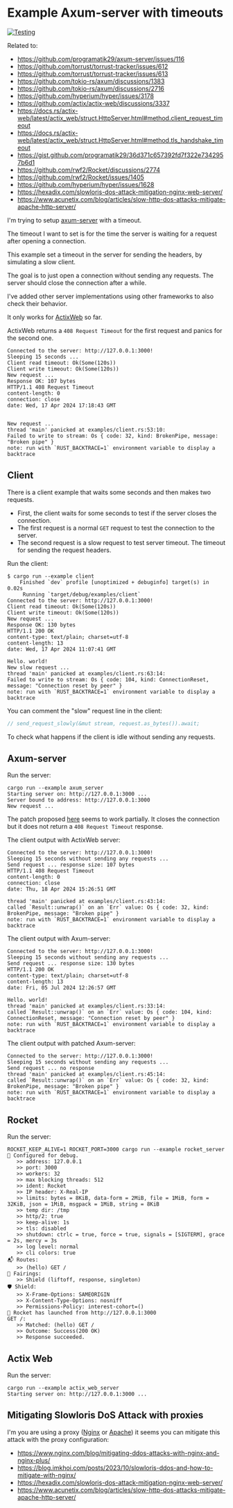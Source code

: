 # Example Axum-server with timeouts

[![Testing](https://github.com/josecelano/axum-server-timeout/actions/workflows/testing.yaml/badge.svg)](https://github.com/josecelano/axum-server-timeout/actions/workflows/testing.yaml)

Related to:

- <https://github.com/programatik29/axum-server/issues/116>
- <https://github.com/torrust/torrust-tracker/issues/612>
- <https://github.com/torrust/torrust-tracker/issues/613>
- <https://github.com/tokio-rs/axum/discussions/1383>
- <https://github.com/tokio-rs/axum/discussions/2716>
- <https://github.com/hyperium/hyper/issues/3178>
- <https://github.com/actix/actix-web/discussions/3337>
- <https://docs.rs/actix-web/latest/actix_web/struct.HttpServer.html#method.client_request_timeout>
- <https://docs.rs/actix-web/latest/actix_web/struct.HttpServer.html#method.tls_handshake_timeout>
- <https://gist.github.com/programatik29/36d371c657392fd7f322e7342957b6d1>
- <https://github.com/rwf2/Rocket/discussions/2774>
- <https://github.com/rwf2/Rocket/issues/1405>
- <https://github.com/hyperium/hyper/issues/1628>
- <https://hexadix.com/slowloris-dos-attack-mitigation-nginx-web-server/>
- <https://www.acunetix.com/blog/articles/slow-http-dos-attacks-mitigate-apache-http-server/>

I'm trying to setup [axum-server](https://github.com/programatik29/axum-server/) with a timeout.

The timeout I want to set is for the time the server is waiting for a request after opening a connection.

This example set a timeout in the server for sending the headers, by simulating a slow client.

The goal is to just open a connection without sending any requests. The server should close the connection after a while.

I've added other server implementations using other frameworks to also check their behavior.

It only works for [ActixWeb](https://actix.rs/) so far.

ActixWeb returns a `408 Request Timeout` for the first request and panics for the second one.

```output
Connected to the server: http://127.0.0.1:3000!
Sleeping 15 seconds ...
Client read timeout: Ok(Some(120s))
Client write timeout: Ok(Some(120s))
New request ...
Response OK: 107 bytes
HTTP/1.1 408 Request Timeout
content-length: 0
connection: close
date: Wed, 17 Apr 2024 17:18:43 GMT


New request ...
thread 'main' panicked at examples/client.rs:53:10:
Failed to write to stream: Os { code: 32, kind: BrokenPipe, message: "Broken pipe" }
note: run with `RUST_BACKTRACE=1` environment variable to display a backtrace
```

## Client

There is a client example that waits some seconds and then makes two requests.

- First, the client waits for some seconds to test if the server closes the connection.
- The first request is a normal `GET` request to test the connection to the server.
- The second request is a slow request to test server timeout. The timeout for sending the request headers.

Run the client:

```output
$ cargo run --example client
    Finished `dev` profile [unoptimized + debuginfo] target(s) in 0.02s
     Running `target/debug/examples/client`
Connected to the server: http://127.0.0.1:3000!
Client read timeout: Ok(Some(120s))
Client write timeout: Ok(Some(120s))
New request ...
Response OK: 130 bytes
HTTP/1.1 200 OK
content-type: text/plain; charset=utf-8
content-length: 13
date: Wed, 17 Apr 2024 11:07:41 GMT

Hello. world!
New slow request ...
thread 'main' panicked at examples/client.rs:63:14:
Failed to write to stream: Os { code: 104, kind: ConnectionReset, message: "Connection reset by peer" }
note: run with `RUST_BACKTRACE=1` environment variable to display a backtrace
```

You can comment the "slow" request line in the client:

```rust
// send_request_slowly(&mut stream, request.as_bytes()).await;
```

To check what happens if the client is idle without sending any requests.

## Axum-server

Run the server:

```output
cargo run --example axum_server
Starting server on: http://127.0.0.1:3000 ...
Server bound to address: http://127.0.0.1:3000
New request ...
```

The patch proposed [here](https://gist.github.com/programatik29/36d371c657392fd7f322e7342957b6d1) seems to work partially. It closes the connection but it does not return a `408 Request Timeout` response.

The client output with ActixWeb server:

```output
Connected to the server: http://127.0.0.1:3000!
Sleeping 15 seconds without sending any requests ...
Send request ... response size: 107 bytes
HTTP/1.1 408 Request Timeout
content-length: 0
connection: close
date: Thu, 18 Apr 2024 15:26:51 GMT

thread 'main' panicked at examples/client.rs:43:14:
called `Result::unwrap()` on an `Err` value: Os { code: 32, kind: BrokenPipe, message: "Broken pipe" }
note: run with `RUST_BACKTRACE=1` environment variable to display a backtrace
```

The client output with Axum-server:

```output
Connected to the server: http://127.0.0.1:3000!
Sleeping 15 seconds without sending any requests ...
Send request ... response size: 130 bytes
HTTP/1.1 200 OK
content-type: text/plain; charset=utf-8
content-length: 13
date: Fri, 05 Jul 2024 12:26:57 GMT

Hello. world!
thread 'main' panicked at examples/client.rs:33:14:
called `Result::unwrap()` on an `Err` value: Os { code: 104, kind: ConnectionReset, message: "Connection reset by peer" }
note: run with `RUST_BACKTRACE=1` environment variable to display a backtrace
```

The client output with patched Axum-server:

```output
Connected to the server: http://127.0.0.1:3000!
Sleeping 15 seconds without sending any requests ...
Send request ... no response
thread 'main' panicked at examples/client.rs:45:14:
called `Result::unwrap()` on an `Err` value: Os { code: 32, kind: BrokenPipe, message: "Broken pipe" }
note: run with `RUST_BACKTRACE=1` environment variable to display a backtrace
```

## Rocket

Run the server:

```output
ROCKET_KEEP_ALIVE=1 ROCKET_PORT=3000 cargo run --example rocket_server
🔧 Configured for debug.
   >> address: 127.0.0.1
   >> port: 3000
   >> workers: 32
   >> max blocking threads: 512
   >> ident: Rocket
   >> IP header: X-Real-IP
   >> limits: bytes = 8KiB, data-form = 2MiB, file = 1MiB, form = 32KiB, json = 1MiB, msgpack = 1MiB, string = 8KiB
   >> temp dir: /tmp
   >> http/2: true
   >> keep-alive: 1s
   >> tls: disabled
   >> shutdown: ctrlc = true, force = true, signals = [SIGTERM], grace = 2s, mercy = 3s
   >> log level: normal
   >> cli colors: true
📬 Routes:
   >> (hello) GET /
📡 Fairings:
   >> Shield (liftoff, response, singleton)
🛡️ Shield:
   >> X-Frame-Options: SAMEORIGIN
   >> X-Content-Type-Options: nosniff
   >> Permissions-Policy: interest-cohort=()
🚀 Rocket has launched from http://127.0.0.1:3000
GET /:
   >> Matched: (hello) GET /
   >> Outcome: Success(200 OK)
   >> Response succeeded.
```

## Actix Web

Run the server:

```output
cargo run --example actix_web_server
Starting server on: http://127.0.0.1:3000 ...
```

## Mitigating Slowloris DoS Attack with proxies

I'm you are using a proxy ([Nginx](https://nginx.org/en/) or [Apache](https://httpd.apache.org/)) it seems you can mitigate this attack with the proxy configuration:

- <https://www.nginx.com/blog/mitigating-ddos-attacks-with-nginx-and-nginx-plus/>
- <https://blog.imkhoi.com/posts/2023/10/slowloris-ddos-and-how-to-mitigate-with-nginx/>
- <https://hexadix.com/slowloris-dos-attack-mitigation-nginx-web-server/>
- <https://www.acunetix.com/blog/articles/slow-http-dos-attacks-mitigate-apache-http-server/>